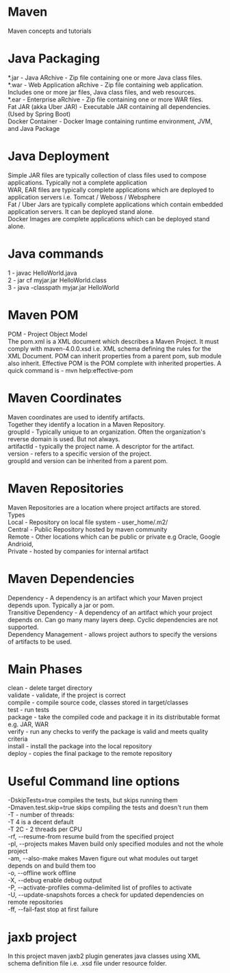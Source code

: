 # Maven
Maven concepts and tutorials

# Java Packaging
*.jar - Java ARchive - Zip file containing one or more Java class files. <br />
*.war - Web Application aRchive - Zip file containing web application. Includes one or more jar files, Java class files, and web resources. <br />
*.ear - Enterprise aRchive - Zip file containing one or more WAR files. <br />
Fat JAR (akka Uber JAR) - Executable JAR containing all dependencies. (Used by Spring Boot) <br />
Docker Container - Docker Image containing runtime environment, JVM, and Java Package <br />

# Java Deployment
Simple JAR files are typically collection of class files used to compose applications. Typically not a complete application <br />
WAR, EAR files are typically complete applications which are deployed to application servers i.e. Tomcat / Weboss / Websphere <br />
Fat / Uber Jars are typically complete applications which contain embedded application servers. It can be deployed stand alone. <br />
Docker Images are complete applications which can be deployed stand alone. <br />

# Java commands 
1 - javac HelloWorld.java <br />
2 - jar cf myjar.jar HelloWorld.class <br />
3 - java -classpath myjar.jar HelloWorld <br />

# Maven POM
POM - Project Object Model <br />
The pom.xml is a XML document which describes a Maven Project. It must comply with maven-4.0.0.xsd i.e. XML schema defining the rules for the XML Document. POM can inherit properties from a parent pom, sub module also inherit. Effective POM is the POM complete with inherited properties. A quick command is - mvn help:effective-pom <br />

# Maven Coordinates
Maven coordinates are used to identify artifacts. <br />
Together they identify a location in a Maven Repository. <br />
groupId - Typically unique to an organization. Often the organization's reverse domain is used. But not always. <br />
artifactId - typically the project name. A descriptor for the artifact. <br />
version - refers to a specific version of the project. <br />
groupId and version can be inherited from a parent pom.

# Maven Repositories
Maven Repositories are a location where project artifacts are stored. <br />
Types <br />
Local - Repository on local file system - user_home/.m2/ <br />
Central - Public Repository hosted by maven community <br />
Remote - Other locations which can be public or private e.g Oracle, Google Andrioid, <br />
Private - hosted by companies for internal artifact

# Maven Dependencies
Dependency - A dependency is an artifact which your Maven project depends upon. Typically a jar or pom. <br />
Transitive Dependency - A dependency of an artifact which your project depends on. Can go many many layers deep. Cyclic dependencies are not supported. <br />
Dependency Management - allows project authors to specify the versions of artifacts to be used.

# Main Phases
clean - delete target directory <br />
validate - validate, if the project is correct <br />
compile - compile source code, classes stored in target/classes <br />
test - run tests <br />
package - take the compiled code and package it in its distributable format e.g. JAR, WAR <br />
verify - run any checks to verify the package is valid and meets quality criteria <br />
install - install the package into the local repository <br />
deploy - copies the final package to the remote repository

# Useful Command line options
-DskipTests=true compiles the tests, but skips running them <br />
-Dmaven.test.skip=true skips compiling the tests and doesn't run them <br />
-T - number of threads: <br />
    -T 4 is a decent default <br />
    -T 2C - 2 threads per CPU <br />
-rf, --resume-from resume build from the specified project <br />
-pl, --projects makes Maven build only specified modules and not the whole project <br />
-am, --also-make makes Maven figure out what modules out target depends on and build them too <br />
-o, --offline work offline <br />
-X, --debug enable debug output <br />
-P, --activate-profiles comma-delimited list of profiles to activate <br />
-U, --update-snapshots forces a check for updated dependencies on remote repositories <br />
-ff, --fail-fast stop at first failure 

# jaxb project
In this project maven jaxb2 plugin generates java classes using XML schema definition file i.e. .xsd file under resource folder.